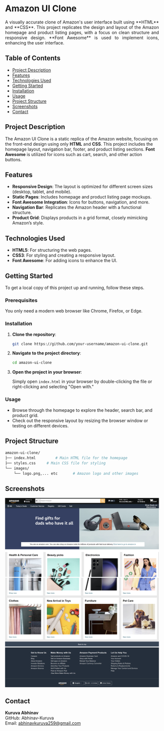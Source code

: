 # Amazon UI Clone
<div align="justify">
A visually accurate clone of Amazon's user interface built using **HTML** and **CSS**. This project replicates the design and layout of the Amazon homepage and product listing pages, with a focus on clean structure and responsive design. **Font Awesome** is used to implement icons, enhancing the user interface.
</div>

## Table of Contents

- [Project Description](#project-description)
- [Features](#features)
- [Technologies Used](#technologies-used)
- [Getting Started](#getting-started)
- [Installation](#installation)
- [Usage](#usage)
- [Project Structure](#project-structure)
- [Screenshots](#screenshots)
- [Contact](#contact)

## Project Description

The Amazon UI Clone is a static replica of the Amazon website, focusing on the front-end design using only **HTML** and **CSS**. This project includes the homepage layout, navigation bar, footer, and product listing sections. **Font Awesome** is utilized for icons such as cart, search, and other action buttons.

## Features

- **Responsive Design**: The layout is optimized for different screen sizes (desktop, tablet, and mobile).
- **Static Pages**: Includes homepage and product listing page mockups.
- **Font Awesome Integration**: Icons for buttons, navigation, and more.
- **Navigation Bar**: Replicates the Amazon header with a functional structure.
- **Product Grid**: Displays products in a grid format, closely mimicking Amazon’s style.

## Technologies Used

- **HTML5**: For structuring the web pages.
- **CSS3**: For styling and creating a responsive layout.
- **Font Awesome**: For adding icons to enhance the UI.

## Getting Started

To get a local copy of this project up and running, follow these steps.

### Prerequisites

You only need a modern web browser like Chrome, Firefox, or Edge.

### Installation

1. **Clone the repository**:

    ```bash
    git clone https://github.com/your-username/amazon-ui-clone.git
    ```

2. **Navigate to the project directory**:

    ```bash
    cd amazon-ui-clone
    ```

3. **Open the project in your browser**:

    Simply open `index.html` in your browser by double-clicking the file or right-clicking and selecting "Open with."

### Usage

- Browse through the homepage to explore the header, search bar, and product grid.
- Check out the responsive layout by resizing the browser window or testing on different devices.

## Project Structure

```bash
amazon-ui-clone/
├── index.html         # Main HTML file for the homepage
├── styles.css     # Main CSS file for styling
└── images/
    └── logo.png,... etc       # Amazon logo and other images
```

## Screenshots

![Home Page](project_photos/image1.png)
![Home Page](project_photos/image2.png)
![Home Page](project_photos/image3.png)

## Contact
**Kuruva Abhinav**
<br>
GitHub: Abhinav-Kuruva
<br>
Email: abhinavkuruva259@gmail.com




